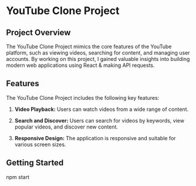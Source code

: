 # YouTube Clone Project

## Project Overview

The YouTube Clone Project mimics the core features of the YouTube platform, such as viewing videos, searching for content, and managing user accounts. By working on this project, I gained valuable insights into building modern web applications using React & making API requests.

## Features

The YouTube Clone Project includes the following key features:

1. **Video Playback:** Users can watch videos from a wide range of content.

2. **Search and Discover:** Users can search for videos by keywords, view popular videos, and discover new content.

3. **Responsive Design:** The application is responsive and suitable for various screen sizes.

## Getting Started
npm start
